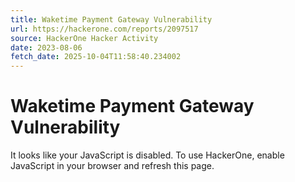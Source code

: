 ```yaml
---
title: Waketime Payment Gateway Vulnerability
url: https://hackerone.com/reports/2097517
source: HackerOne Hacker Activity
date: 2023-08-06
fetch_date: 2025-10-04T11:58:40.234002
---
```


# Waketime Payment Gateway Vulnerability

It looks like your JavaScript is disabled. To use HackerOne, enable JavaScript in your browser and refresh this page.